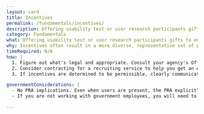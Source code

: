 ```yaml
---
layout: card
title: Incentives
permalink: /fundamentals/incentives/
description: Offering usability test or user research participants gifts to encourage participation and to thank them for their time.
category: Fundamentals
what: Offering usability test or user research participants gifts to encourage participation and to thank them for their time.
why: Incentives often result in a more diverse, representative set of participants. Without incentives, you often end up recruiting people with a strong intrinsic interest in your website. These people may not have the same needs and experiences as a less interested pool of users. With incentives, you can encourage less interested, more representative people to participate.
timeRequired: N/A
how: |
  1. Figure out what's legal and appropriate. Consult your agency's Office of General Counsel on options for providing incentives or gifts to encourage participation in usability testing, consistent with your agency's authorities. The options will depend upon your agency's authorities and the specific facts.
  2. Consider contracting for a recruiting service to help you get an effective research pool.
  3. If incentives are determined to be permissible, clearly communicate when and how participants will receive incentives. In the emails, postings or other materials you use to recruit your participants, describe the incentive and how participants will receive it (via mail, pick up at an office, etc.). This is particularly important for &ldquo;remote&rdquo; research.

governmentConsiderations: |
  - No PRA implications. Even when users are present, the PRA explicitly exempts direct observation and non-standardized conversation, 5 CFR 1320.3(h)3.
  - If you are not working with government employees, you will need to observe standard precautions for archiving personally identifiable information.  

---
```

